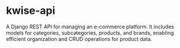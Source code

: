# kwise-api
A Django REST API for managing an e-commerce platform. It includes models for categories, subcategories, products, and brands, enabling efficient organization and CRUD operations for product data.
